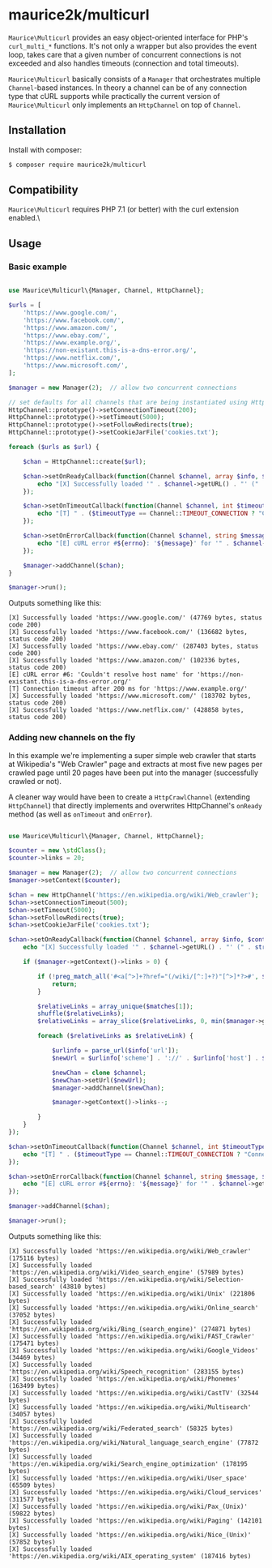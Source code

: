 # maurice2k/multicurl

`Maurice\Multicurl` provides an easy object-oriented interface for PHP's `curl_multi_*` functions.
It's not only a wrapper but also provides the event loop, takes care that a given number of concurrent connections is not exceeded and also handles timeouts (connection and total timeouts).

`Maurice\Multicurl` basically consists of a `Manager` that orchestrates multiple `Channel`-based instances. In theory a channel can be of any connection type that cURL supports while practically the current version of `Maurice\Multicurl` only implements an `HttpChannel` on top of `Channel`.

## Installation

Install with composer:
```bash
$ composer require maurice2k/multicurl
```

## Compatibility

`Maurice\Multicurl` requires PHP 7.1 (or better) with the curl extension enabled.\


## Usage


### Basic example

```php

use Maurice\Multicurl\{Manager, Channel, HttpChannel};

$urls = [
    'https://www.google.com/',
    'https://www.facebook.com/',
    'https://www.amazon.com/',
    'https://www.ebay.com/',
    'https://www.example.org/',
    'https://non-existant.this-is-a-dns-error.org/',
    'https://www.netflix.com/',
    'https://www.microsoft.com/',
];

$manager = new Manager(2);  // allow two concurrent connections

// set defaults for all channels that are being instantiated using HttpChannel::create()
HttpChannel::prototype()->setConnectionTimeout(200);
HttpChannel::prototype()->setTimeout(5000);
HttpChannel::prototype()->setFollowRedirects(true);
HttpChannel::prototype()->setCookieJarFile('cookies.txt');

foreach ($urls as $url) {

    $chan = HttpChannel::create($url);

    $chan->setOnReadyCallback(function(Channel $channel, array $info, $content) {
        echo "[X] Successfully loaded '" . $channel->getURL() . "' (" . strlen($content) . " bytes, status code " . $info['http_code'] . ")\n";
    });

    $chan->setOnTimeoutCallback(function(Channel $channel, int $timeoutType, int $elapsedMS, Manager $manager) {
        echo "[T] " . ($timeoutType == Channel::TIMEOUT_CONNECTION ? "Connection" : "Global") . " timeout after ${elapsedMS} ms for '" . $channel->getURL() . "'\n";
    });

    $chan->setOnErrorCallback(function(Channel $channel, string $message, $errno, $info) {
        echo "[E] cURL error #${errno}: '${message}' for '" . $channel->getURL() . "'\n";
    });

    $manager->addChannel($chan);
}

$manager->run();
```

Outputs something like this:
```
[X] Successfully loaded 'https://www.google.com/' (47769 bytes, status code 200)
[X] Successfully loaded 'https://www.facebook.com/' (136682 bytes, status code 200)
[X] Successfully loaded 'https://www.ebay.com/' (287403 bytes, status code 200)
[X] Successfully loaded 'https://www.amazon.com/' (102336 bytes, status code 200)
[E] cURL error #6: 'Couldn't resolve host name' for 'https://non-existant.this-is-a-dns-error.org/'
[T] Connection timeout after 200 ms for 'https://www.example.org/'
[X] Successfully loaded 'https://www.microsoft.com/' (183702 bytes, status code 200)
[X] Successfully loaded 'https://www.netflix.com/' (428858 bytes, status code 200)
```

### Adding new channels on the fly

In this example we're implementing a super simple web crawler that starts at Wikipedia's "Web Crawler" page and extracts at most five new pages per crawled page until 20 pages have been put into the manager (successfully crawled or not).

A cleaner way would have been to create a `HttpCrawlChannel` (extending `HttpChannel`) that directly implements and overwrites HttpChannel's `onReady` method (as well as `onTimeout` and `onError`).

```php

use Maurice\Multicurl\{Manager, Channel, HttpChannel};

$counter = new \stdClass();
$counter->links = 20;

$manager = new Manager(2);  // allow two concurrent connections
$manager->setContext($counter);

$chan = new HttpChannel('https://en.wikipedia.org/wiki/Web_crawler');
$chan->setConnectionTimeout(500);
$chan->setTimeout(5000);
$chan->setFollowRedirects(true);
$chan->setCookieJarFile('cookies.txt');

$chan->setOnReadyCallback(function(Channel $channel, array $info, $content, Manager $manager) {
    echo "[X] Successfully loaded '" . $channel->getURL() . "' (" . strlen($content) . " bytes)\n";

    if ($manager->getContext()->links > 0) {

        if (!preg_match_all('#<a[^>]+?href="(/wiki/[^:]+?)"[^>]*?>#', $content, $matches)) {
            return;
        }

        $relativeLinks = array_unique($matches[1]);
        shuffle($relativeLinks);
        $relativeLinks = array_slice($relativeLinks, 0, min($manager->getContext()->links, 5));

        foreach ($relativeLinks as $relativeLink) {

            $urlinfo = parse_url($info['url']);
            $newUrl = $urlinfo['scheme'] . '://' . $urlinfo['host'] . $relativeLink;

            $newChan = clone $channel;
            $newChan->setUrl($newUrl);
            $manager->addChannel($newChan);

            $manager->getContext()->links--;

        }
    }
});

$chan->setOnTimeoutCallback(function(Channel $channel, int $timeoutType, int $elapsedMS, Manager $manager) {
    echo "[T] " . ($timeoutType == Channel::TIMEOUT_CONNECTION ? "Connection" : "Global") . " timeout after ${elapsedMS} ms for '" . $channel->getURL() . "'\n";
});

$chan->setOnErrorCallback(function(Channel $channel, string $message, $errno, $info, Manager $manager) {
    echo "[E] cURL error #${errno}: '${message}' for '" . $channel->getURL() . "'\n";
});

$manager->addChannel($chan);

$manager->run();
```

Outputs something like this:
```
[X] Successfully loaded 'https://en.wikipedia.org/wiki/Web_crawler' (175116 bytes)
[X] Successfully loaded 'https://en.wikipedia.org/wiki/Video_search_engine' (57989 bytes)
[X] Successfully loaded 'https://en.wikipedia.org/wiki/Selection-based_search' (43810 bytes)
[X] Successfully loaded 'https://en.wikipedia.org/wiki/Unix' (221806 bytes)
[X] Successfully loaded 'https://en.wikipedia.org/wiki/Online_search' (37052 bytes)
[X] Successfully loaded 'https://en.wikipedia.org/wiki/Bing_(search_engine)' (274871 bytes)
[X] Successfully loaded 'https://en.wikipedia.org/wiki/FAST_Crawler' (175471 bytes)
[X] Successfully loaded 'https://en.wikipedia.org/wiki/Google_Videos' (34469 bytes)
[X] Successfully loaded 'https://en.wikipedia.org/wiki/Speech_recognition' (283155 bytes)
[X] Successfully loaded 'https://en.wikipedia.org/wiki/Phonemes' (163499 bytes)
[X] Successfully loaded 'https://en.wikipedia.org/wiki/CastTV' (32544 bytes)
[X] Successfully loaded 'https://en.wikipedia.org/wiki/Multisearch' (34057 bytes)
[X] Successfully loaded 'https://en.wikipedia.org/wiki/Federated_search' (58325 bytes)
[X] Successfully loaded 'https://en.wikipedia.org/wiki/Natural_language_search_engine' (77872 bytes)
[X] Successfully loaded 'https://en.wikipedia.org/wiki/Search_engine_optimization' (178195 bytes)
[X] Successfully loaded 'https://en.wikipedia.org/wiki/User_space' (65509 bytes)
[X] Successfully loaded 'https://en.wikipedia.org/wiki/Cloud_services' (311577 bytes)
[X] Successfully loaded 'https://en.wikipedia.org/wiki/Pax_(Unix)' (59822 bytes)
[X] Successfully loaded 'https://en.wikipedia.org/wiki/Paging' (142101 bytes)
[X] Successfully loaded 'https://en.wikipedia.org/wiki/Nice_(Unix)' (57852 bytes)
[X] Successfully loaded 'https://en.wikipedia.org/wiki/AIX_operating_system' (187416 bytes)
```
